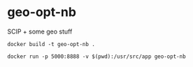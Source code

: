 # geo-opt-nb

SCIP + some geo stuff

`docker build -t geo-opt-nb .`

`docker run -p 5000:8888 -v $(pwd):/usr/src/app geo-opt-nb`
